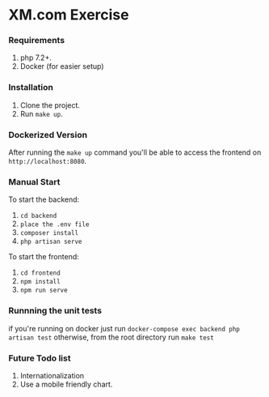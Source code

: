 # XM.com Exercise

### Requirements

1. php 7.2+.
2. Docker (for easier setup)

### Installation

1. Clone the project.
2. Run `make up`.

### Dockerized Version

After running the `make up` command you'll be able to access the frontend on `http://localhost:8080`.

### Manual Start

To start the backend:

1. `cd backend`
2. `place the .env file`
3. `composer install`
4. `php artisan serve`

To start the frontend:

1. `cd frontend`
2. `npm install`
3. `npm run serve`

### Runnning the unit tests

if you're running on docker just run `docker-compose exec backend php artisan test`
otherwise, from the root directory run `make test`

### Future Todo list

1. Internationalization
2. Use a mobile friendly chart.
